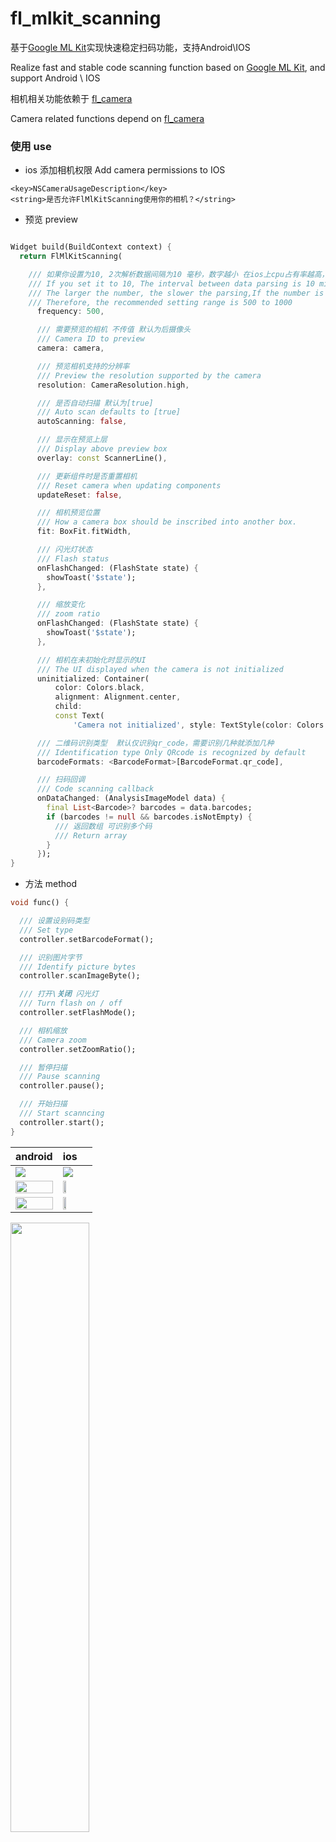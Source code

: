 # fl_mlkit_scanning

基于[Google ML Kit](https://developers.google.com/ml-kit/vision/barcode-scanning)实现快速稳定扫码功能，支持Android\IOS

Realize fast and stable code scanning function based
on [Google ML Kit](https://developers.google.com/ml-kit/vision/barcode-scanning), and support
Android \ IOS

相机相关功能依赖于 [fl_camera](https://pub.dev/packages/fl_camera)

Camera related functions depend on [fl_camera](https://pub.dev/packages/fl_camera)

### 使用 use

- ios 添加相机权限 Add camera permissions to IOS

```plist
<key>NSCameraUsageDescription</key>
<string>是否允许FlMlKitScanning使用你的相机？</string>
```

- 预览 preview

```dart

Widget build(BuildContext context) {
  return FlMlKitScanning(

    /// 如果你设置为10, 2次解析数据间隔为10 毫秒，数字越小 在ios上cpu占有率越高，数字越大，识别速度会变慢，建议设置500-100
    /// If you set it to 10, The interval between data parsing is 10 milliseconds
    /// The larger the number, the slower the parsing,If the number is too small, the CPU percentage will be too high on ios
    /// Therefore, the recommended setting range is 500 to 1000
      frequency: 500,

      /// 需要预览的相机 不传值 默认为后摄像头
      /// Camera ID to preview
      camera: camera,

      /// 预览相机支持的分辨率
      /// Preview the resolution supported by the camera
      resolution: CameraResolution.high,

      /// 是否自动扫描 默认为[true]
      /// Auto scan defaults to [true]
      autoScanning: false,

      /// 显示在预览上层
      /// Display above preview box
      overlay: const ScannerLine(),

      /// 更新组件时是否重置相机
      /// Reset camera when updating components
      updateReset: false,

      /// 相机预览位置
      /// How a camera box should be inscribed into another box.
      fit: BoxFit.fitWidth,

      /// 闪光灯状态
      /// Flash status
      onFlashChanged: (FlashState state) {
        showToast('$state');
      },

      /// 缩放变化
      /// zoom ratio
      onFlashChanged: (FlashState state) {
        showToast('$state');
      },

      /// 相机在未初始化时显示的UI
      /// The UI displayed when the camera is not initialized
      uninitialized: Container(
          color: Colors.black,
          alignment: Alignment.center,
          child:
          const Text(
              'Camera not initialized', style: TextStyle(color: Colors.white))),

      /// 二维码识别类型  默认仅识别qr_code，需要识别几种就添加几种
      /// Identification type Only QRcode is recognized by default
      barcodeFormats: <BarcodeFormat>[BarcodeFormat.qr_code],

      /// 扫码回调
      /// Code scanning callback
      onDataChanged: (AnalysisImageModel data) {
        final List<Barcode>? barcodes = data.barcodes;
        if (barcodes != null && barcodes.isNotEmpty) {
          /// 返回数组 可识别多个码
          /// Return array
        }
      });
}

```

- 方法 method

```dart
void func() {

  /// 设置设别码类型
  /// Set type
  controller.setBarcodeFormat();

  /// 识别图片字节
  /// Identify picture bytes
  controller.scanImageByte();

  /// 打开\关闭 闪光灯 
  /// Turn flash on / off
  controller.setFlashMode();

  /// 相机缩放
  /// Camera zoom
  controller.setZoomRatio();

  /// 暂停扫描
  /// Pause scanning
  controller.pause();

  /// 开始扫描
  /// Start scanncing
  controller.start();
}

```

| android | ios | |
| --- | --- | --- |
| <img src="https://github.com/Wayaer/fl_mlkit_scanning/raw/main/res/ios.png"/>  |  <img src="https://github.com/Wayaer/fl_mlkit_scanning/raw/main/res/android.jpg"/> |
| <img src="https://github.com/Wayaer/fl_mlkit_scanning/raw/main/res/android_image.jpg" width="100%"/> |  <img src="https://github.com/Wayaer/fl_mlkit_scanning/raw/main/res/ios_image.png" width="48%"/> |
| <img src="https://github.com/Wayaer/fl_mlkit_scanning/raw/main/res/android_scan.jpg" width="100%"/> |  <img src="https://github.com/Wayaer/fl_mlkit_scanning/raw/main/res/ios_scan.png" width="48%"/> |

<img src="https://github.com/Wayaer/fl_mlkit_scanning/raw/main/res/test.png" width="50%"/>
